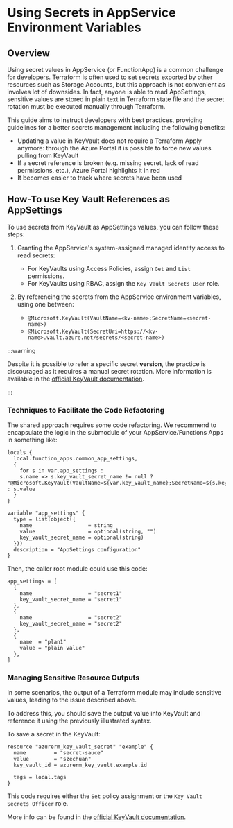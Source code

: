 # Using Secrets in AppService Environment Variables

## Overview

Using secret values in AppService (or FunctionApp) is a common challenge for
developers. Terraform is often used to set secrets exported by other resources
such as Storage Accounts, but this approach is not convenient as involves lot of
downsides. In fact, anyone is able to read AppSettings, sensitive values are
stored in plain text in Terraform state file and the secret rotation must be
executed manually through Terraform.

This guide aims to instruct developers with best practices, providing guidelines
for a better secrets management including the following benefits:

- Updating a value in KeyVault does not require a Terraform Apply anymore:
  through the Azure Portal it is possible to force new values pulling from
  KeyVault
- If a secret reference is broken (e.g. missing secret, lack of read
  permissions, etc.), Azure Portal highlights it in red
- It becomes easier to track where secrets have been used

## How-To use Key Vault References as AppSettings

To use secrets from KeyVault as AppSettings values, you can follow these steps:

1. Granting the AppService's system-assigned managed identity access to read
   secrets:
   - For KeyVaults using Access Policies, assign `Get` and `List` permissions.
   - For KeyVaults using RBAC, assign the `Key Vault Secrets User` role.

2. By referencing the secrets from the AppService environment variables, using
   one between:
   - `@Microsoft.KeyVault(VaultName=<kv-name>;SecretName=<secret-name>)`
   - `@Microsoft.KeyVault(SecretUri=https://<kv-name>.vault.azure.net/secrets/<secret-name>)`

:::warning

Despite it is possible to refer a specific secret **version**, the practice is
discouraged as it requires a manual secret rotation. More information is
available in the
[official KeyVault documentation](https://learn.microsoft.com/en-us/azure/key-vault/keys/how-to-configure-key-rotation#key-rotation-policy).

:::

### Techniques to Facilitate the Code Refactoring

The shared approach requires some code refactoring. We recommend to encapsulate
the logic in the submodule of your AppService/Functions Apps in something like:

```hcl
locals {
  local.function_apps.common_app_settings,
  {
    for s in var.app_settings :
    s.name => s.key_vault_secret_name != null ? "@Microsoft.KeyVault(VaultName=${var.key_vault_name};SecretName=${s.key_vault_secret_name})" : s.value
  }
}

variable "app_settings" {
  type = list(object({
    name                  = string
    value                 = optional(string, "")
    key_vault_secret_name = optional(string)
  }))
  description = "AppSettings configuration"
}
```

Then, the caller root module could use this code:

```hcl
app_settings = [
  {
    name                  = "secret1"
    key_vault_secret_name = "secret1"
  },
  {
    name                  = "secret2"
    key_vault_secret_name = "secret2"
  },
  {
    name  = "plan1"
    value = "plain value"
  },
]
```

### Managing Sensitive Resource Outputs

In some scenarios, the output of a Terraform module may include sensitive
values, leading to the issue described above.

To address this, you should save the output value into KeyVault and reference it
using the previously illustrated syntax.

To save a secret in the KeyVault:

```hcl
resource "azurerm_key_vault_secret" "example" {
  name         = "secret-sauce"
  value        = "szechuan"
  key_vault_id = azurerm_key_vault.example.id

  tags = local.tags
}
```

This code requires either the `Set` policy assignment or the
`Key Vault Secrets Officer` role.

More info can be found in the
[official KeyVault documentation](https://registry.terraform.io/providers/hashicorp/azurerm/latest/docs/resources/key_vault_secret).
